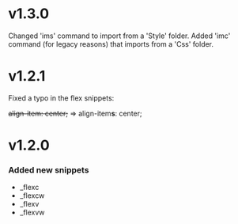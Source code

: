 # v1.3.0

Changed 'ims' command to import from a 'Style' folder.
Added 'imc' command (for legacy reasons) that imports from a 'Css' folder.

# v1.2.1

Fixed a typo in the flex snippets:

~~align-item: center;~~ => align-item**s**: center;

# v1.2.0

### Added new snippets

-   \_flexc
-   \_flexcw
-   \_flexv
-   \_flexvw
